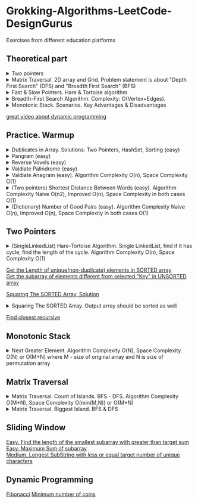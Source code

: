 # Grokking-Algorithms-LeetCode-DesignGurus
Exercises from different education platforms

## Theoretical part

<details>
<summary>Two pointers</summary>

 ![image](https://github.com/Glareone/Grokking-Algorithms-LeetCode-DesignGurus/assets/4239376/085a5b4e-29b9-406e-a25c-b76fe25661af)
</details>

<details>
<summary>Matrix Traversal. 2D array and Grid. Problem statement is about "Depth First Search" (DFS) and "Breadth First Search" (BFS)</summary>

![image](https://github.com/Glareone/Grokking-Algorithms-LeetCode-DesignGurus/assets/4239376/543404eb-0f83-420f-9a02-73b29dcb7f15)

Example:  
![image](https://github.com/Glareone/Grokking-Algorithms-LeetCode-DesignGurus/assets/4239376/6c4727a7-7ee9-4356-83ca-f12f2b9e6c22)  

Solution:  
![image](https://github.com/Glareone/Grokking-Algorithms-LeetCode-DesignGurus/assets/4239376/182f531d-696c-426f-bb95-cb48128541da)  
</details>

<details>
<summary>Fast & Slow Pointers. Hare & Tortoise algorithm</summary>

![image](https://github.com/Glareone/Grokking-Algorithms-LeetCode-DesignGurus/assets/4239376/80dd75ba-065c-43bb-8897-ddcf6374c674)  
![image](https://github.com/Glareone/Grokking-Algorithms-LeetCode-DesignGurus/assets/4239376/c6815cfa-bbed-4fa4-910c-06f13f0d0c4b)  
![image](https://github.com/Glareone/Grokking-Algorithms-LeetCode-DesignGurus/assets/4239376/e17d38c3-eacc-41ee-981b-5a7aebf039d3)  

PseudoCode:  
![image](https://github.com/Glareone/Grokking-Algorithms-LeetCode-DesignGurus/assets/4239376/34e948a5-20c9-4597-ae78-77f816928386)
</details>

<details>
<summary>Breadth-First Search Algorithm. Complexity: O(Vertex+Edges).</summary>

**In General:**  
This algorithm is widely used in graphs. It may answer on the following questions:  
1. Is there a way from A to B?  
2. What the shortest way from A to B?

**In practice:**  
1. It could be useful to make a search among your friends by criteria.
2. It also could be useful for grammar during writing: find the closest word you wanted to write: ALGORIPM -> ALGORITM.  

**P.S.**  
If you want to find the closest contact in graph by criteria ("who may sell your mangos") - you also need to use **QUEUE** and **HashSet\List**  
![image](https://github.com/Glareone/Grokking-Algorithms-LeetCode-DesignGurus/assets/4239376/0877df84-722b-41b3-8375-12d602dfc427)

</details>

<details>
<summary>Monotonic Stack. Scenarios. Key Advantages & Disadvantages</summary>

<img width="829" alt="image" src="https://github.com/Glareone/Grokking-Algorithms-LeetCode-DesignGurus/assets/4239376/d4a2d754-b2fd-4507-a4a0-0f8e9a8a7e46">
<img width="838" alt="image" src="https://github.com/Glareone/Grokking-Algorithms-LeetCode-DesignGurus/assets/4239376/113d1210-34dd-418d-b711-d7b1053f4cad">
<img width="831" alt="image" src="https://github.com/Glareone/Grokking-Algorithms-LeetCode-DesignGurus/assets/4239376/ab921e68-7f75-49eb-b868-10fdb2d23420">
<img width="818" alt="image" src="https://github.com/Glareone/Grokking-Algorithms-LeetCode-DesignGurus/assets/4239376/2fdc62aa-d136-444a-a052-579f1119aaf1">
<img width="830" alt="image" src="https://github.com/Glareone/Grokking-Algorithms-LeetCode-DesignGurus/assets/4239376/75628ad9-a3cc-441f-a78b-8725aab9b3b7">

### Advantages & Disadvantages
<img width="960" alt="image" src="https://github.com/Glareone/Grokking-Algorithms-LeetCode-DesignGurus/assets/4239376/5a17f535-84f1-46af-9be4-5c559d49a2f5">

</details>

[great video about dynamic programming](https://www.youtube.com/watch?v=Hdr64lKQ3e4)  

## Practice. Warmup
<details>
<summary>Dublicates in Array. Solutions: Two Pointers, HashSet, Sorting (easy)</summary>
  
Solved here: https://dotnetfiddle.net/nYtY6c

#### Brute Force: Two pointers
![image](https://github.com/Glareone/Grokking-Algorithms-LeetCode-DesignGurus/assets/4239376/36d19e0a-41c3-428f-93c1-0b2f61a0eb6c)  
![image](https://github.com/Glareone/Grokking-Algorithms-LeetCode-DesignGurus/assets/4239376/44add527-59e4-4ddf-8bb8-c9dbe463edaa)  


#### Using HashSet
![image](https://github.com/Glareone/Grokking-Algorithms-LeetCode-DesignGurus/assets/4239376/2da0c979-932c-473a-b9a2-3ba73d688b1c)

#### Sorting
![image](https://github.com/Glareone/Grokking-Algorithms-LeetCode-DesignGurus/assets/4239376/69ced3b4-6778-4b3c-9cc0-89a594a2538e)

![image](https://github.com/Glareone/Grokking-Algorithms-LeetCode-DesignGurus/assets/4239376/e6484eb6-00c4-4c50-8444-faa051396d17)
</details>

<details>
<summary>Pangram (easy)</summary>

![image](https://github.com/Glareone/Grokking-Algorithms-LeetCode-DesignGurus/assets/4239376/3eae3692-28ed-4606-a7c9-560b364c591d)  
Solved with Dictionary here: https://dotnetfiddle.net/uS1jWC
</details>

<details>
<summary>Reverse Vovels (easy)</summary>

![image](https://github.com/Glareone/Grokking-Algorithms-LeetCode-DesignGurus/assets/4239376/c4323a97-84aa-41cb-a215-5df3f198e123)  
[Solved here using char[] and string.Create](https://github.com/Glareone/Grokking-Algorithms-LeetCode-DesignGurus/blob/main/warm-up-labs/Warmup/ReverseVowels/ReverseVowels.cs)  
</details>

<details>
<summary>Valdiate Palindrome (easy)</summary>

![image](https://github.com/Glareone/Grokking-Algorithms-LeetCode-DesignGurus/assets/4239376/48bf7f0c-c807-4b58-aa2a-91d343c9c175)  
[Solved here using char[] and without allocating extra space](https://github.com/Glareone/Grokking-Algorithms-LeetCode-DesignGurus/blob/main/warm-up-labs/Warmup/ValidPalindrome/PalindromeValidation.cs)    \
</details>

<details>
<summary>Valdiate Anagram (easy). Algorithm Complexity O(n), Space Complexity O(1)</summary>

![image](https://github.com/Glareone/Grokking-Algorithms-LeetCode-DesignGurus/assets/4239376/72897af6-c9be-4bb3-9608-a35b39774414)   
[Solved using Dict here](https://github.com/Glareone/Grokking-Algorithms-LeetCode-DesignGurus/blob/main/warm-up-labs/Warmup/ValidAnagram/AnagramValidation.cs) 
</details>

<details>
<summary>(Two pointers) Shortest Distance Between Words (easy). Algorithm Complexity Naive O(n2), Improved O(n), Space Complexity in both cases O(1)</summary>

![image](https://github.com/Glareone/Grokking-Algorithms-LeetCode-DesignGurus/assets/4239376/28758626-0154-4b21-aced-c5f97f7a75e1)  
Solved here:[WordDistance](https://github.com/Glareone/Grokking-Algorithms-LeetCode-DesignGurus/blob/main/warm-up-labs/Warmup/WordDistance/WordDistance.cs)  
</details>

<details>
<summary>(Dictionary) Number of Good Pairs (easy). Algorithm Complexity Naive O(n), Improved O(n), Space Complexity in both cases O(1)</summary>

![image](https://github.com/Glareone/Grokking-Algorithms-LeetCode-DesignGurus/assets/4239376/f8c4a8c6-0949-4979-945c-f724dbe94241)   
Solved here:[Number of good pairs](https://github.com/Glareone/Grokking-Algorithms-LeetCode-DesignGurus/blob/main/warm-up-labs/Warmup/NumberOfGoodPairs/NumberOfGoodPairs.cs)  
</details>

## Two Pointers
<details>
<summary>(SingleLinkedList) Hare-Tortoise Algorithm. Single LinkedList, find if it has cycle, find the length of the cycle. Algorithm Complexity O(n), Space Complexity O(1)</summary>

 ![image](https://github.com/Glareone/Grokking-Algorithms-LeetCode-DesignGurus/assets/4239376/52a2f675-1e9b-4051-806d-d6f1998bb9b2)    
 Solved here: [Hare Tortoise Algorithm](https://github.com/Glareone/Grokking-Algorithms-LeetCode-DesignGurus/blob/main/fast-slow-pointers/FastSlowPointers/LinkedListCycle/SinglyLinkedList.cs)  
</details>

[Get the Length of unique(non-duplicate) elements in SORTED array](https://github.com/Glareone/Grokking-Algorithms-LeetCode-DesignGurus/blob/main/main/DesignGugus.Algorithms/DesignGugus.TwoPointers/FindNonDuplicateArrayInstancesSortedArray.cs)  
[Get the subarray of elements different from selected "Key" in UNSORTED array](https://github.com/Glareone/Grokking-Algorithms-LeetCode-DesignGurus/blob/main/main/DesignGugus.Algorithms/DesignGugus.TwoPointers/FindNonDuplicateSubArrayUnsortedArray.cs)

[Squaring The SORTED Array, Solution](https://github.com/Glareone/Grokking-Algorithms-LeetCode-DesignGurus/blob/main/main/DesignGugus.Algorithms/DesignGugus.TwoPointers/SquarringASortedArray.cs)  
<details>
 <summary>Squaring The SORTED Array. Output array should be sorted as well</summary>
 
 <img width="834" alt="image" src="https://github.com/Glareone/Grokking-Algorithms-LeetCode-DesignGurus/assets/4239376/e2531f48-818c-469c-8c16-746c795022fb">
</details>

[Find closest recursive](https://github.com/Glareone/Grokking-Algorithms-LeetCode-DesignGurus/blob/main/main/DesignGugus.Algorithms/DesignGugus.TwoPointers/FindClosestRecursive.cs)  
 
## Monotonic Stack
<details>
<summary>Next Greater Element. Algorithm Complexity O(N), Space Complexity O(N) or O(M+N) where M - size of original array and N is size of permutation array</summary>

 https://github.com/Glareone/Grokking-Algorithms-LeetCode-DesignGurus/blob/main/monotonic-stack/MonotonicStack/NextGreaterElement/NextGreaterElementHelper.cs
</details>

## Matrix Traversal
<details>
<summary>Matrix Traversal. Count of Islands. BFS - DFS. Algorithm Complexity O(M*N), Space Complexity O(min(M,N)) or O(M*N)</summary>

 https://github.com/Glareone/Grokking-Algorithms-LeetCode-DesignGurus/blob/main/island-matrix-traversal/IslandMatrixTraversal/NumberOfIslands/Program.cs
</details>

<details>

<summary>Matrix Traversal. Biggest Island. BFS & DFS</summary>

https://github.com/Glareone/Grokking-Algorithms-LeetCode-DesignGurus/blob/traversal-matrix-islands/island-matrix-traversal/IslandMatrixTraversal/BiggestIsland/BiggestIslands.cs
</details>

 ## Sliding Window
 [Easy. Find the length of the smallest subarray with greater than target sum](https://github.com/Glareone/Grokking-Algorithms-LeetCode-DesignGurus/blob/main/main/DesignGugus.Algorithms/DesignGurus.SlidingWindow/FindLengthOfSmallestSubArrayWithSumGreaterThan.cs)  
 [Easy. Maximum Sum of subarray](https://github.com/Glareone/Grokking-Algorithms-LeetCode-DesignGurus/blob/main/main/DesignGugus.Algorithms/DesignGurus.SlidingWindow/MaximumSumOfSubarray.cs)  
 [Medium. Longest SubString with less or equal target number of unique characters](https://github.com/Glareone/Grokking-Algorithms-LeetCode-DesignGurus/blob/main/main/DesignGugus.Algorithms/DesignGurus.SlidingWindow/LongestSubstringWithNumberOfUniqueCharacters.cs)

 ## Dynamic Programming
 [Fibonacci](https://github.com/Glareone/Grokking-Algorithms-LeetCode-DesignGurus/blob/main/main/DesignGugus.Algorithms/DesignGurus.DynamicProgramming/FibonacciNumbers.cs)
 [Minimum number of coins](https://github.com/Glareone/Grokking-Algorithms-LeetCode-DesignGurus/blob/main/main/DesignGugus.Algorithms/DesignGurus.DynamicProgramming/MinimumCoins.cs)
